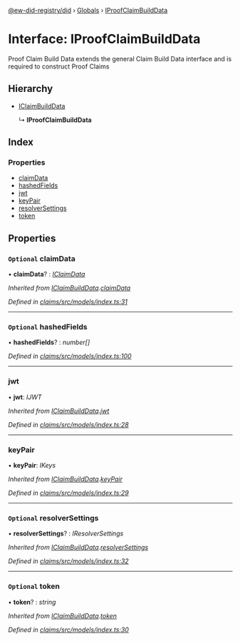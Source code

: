 [@ew-did-registry/did](../README.md) › [Globals](../globals.md) › [IProofClaimBuildData](iproofclaimbuilddata.md)

# Interface: IProofClaimBuildData

Proof Claim Build Data extends the general Claim Build Data
interface and is required to construct Proof Claims

## Hierarchy

* [IClaimBuildData](iclaimbuilddata.md)

  ↳ **IProofClaimBuildData**

## Index

### Properties

* [claimData](iproofclaimbuilddata.md#optional-claimdata)
* [hashedFields](iproofclaimbuilddata.md#optional-hashedfields)
* [jwt](iproofclaimbuilddata.md#jwt)
* [keyPair](iproofclaimbuilddata.md#keypair)
* [resolverSettings](iproofclaimbuilddata.md#optional-resolversettings)
* [token](iproofclaimbuilddata.md#optional-token)

## Properties

### `Optional` claimData

• **claimData**? : *[IClaimData](iclaimdata.md)*

*Inherited from [IClaimBuildData](iclaimbuilddata.md).[claimData](iclaimbuilddata.md#optional-claimdata)*

*Defined in [claims/src/models/index.ts:31](https://github.com/energywebfoundation/ew-did-registry/blob/4dc2947/packages/claims/src/models/index.ts#L31)*

___

### `Optional` hashedFields

• **hashedFields**? : *number[]*

*Defined in [claims/src/models/index.ts:100](https://github.com/energywebfoundation/ew-did-registry/blob/4dc2947/packages/claims/src/models/index.ts#L100)*

___

###  jwt

• **jwt**: *IJWT*

*Inherited from [IClaimBuildData](iclaimbuilddata.md).[jwt](iclaimbuilddata.md#jwt)*

*Defined in [claims/src/models/index.ts:28](https://github.com/energywebfoundation/ew-did-registry/blob/4dc2947/packages/claims/src/models/index.ts#L28)*

___

###  keyPair

• **keyPair**: *IKeys*

*Inherited from [IClaimBuildData](iclaimbuilddata.md).[keyPair](iclaimbuilddata.md#keypair)*

*Defined in [claims/src/models/index.ts:29](https://github.com/energywebfoundation/ew-did-registry/blob/4dc2947/packages/claims/src/models/index.ts#L29)*

___

### `Optional` resolverSettings

• **resolverSettings**? : *IResolverSettings*

*Inherited from [IClaimBuildData](iclaimbuilddata.md).[resolverSettings](iclaimbuilddata.md#optional-resolversettings)*

*Defined in [claims/src/models/index.ts:32](https://github.com/energywebfoundation/ew-did-registry/blob/4dc2947/packages/claims/src/models/index.ts#L32)*

___

### `Optional` token

• **token**? : *string*

*Inherited from [IClaimBuildData](iclaimbuilddata.md).[token](iclaimbuilddata.md#optional-token)*

*Defined in [claims/src/models/index.ts:30](https://github.com/energywebfoundation/ew-did-registry/blob/4dc2947/packages/claims/src/models/index.ts#L30)*
